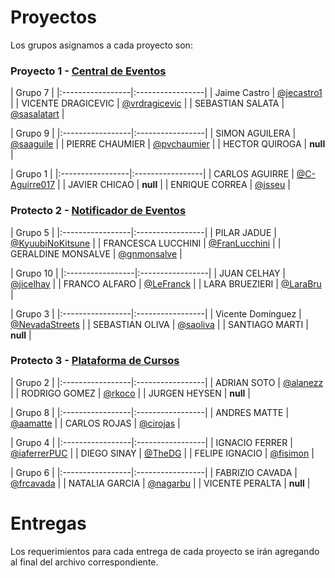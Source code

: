 # Proyectos

Los grupos asignamos a cada proyecto son: 

### Proyecto 1 - [Central de Eventos](https://github.com/IIC2513-2015-1/syllabus/blob/master/Proyectos/Central-de-eventos.md)

| Grupo 7 |
|:-----------------|:-----------------|
| Jaime Castro | [@jecastro1](https://github.com/jecastro1) |
| VICENTE DRAGICEVIC | [@vrdragicevic](https://github.com/vrdragicevic) |
| SEBASTIAN SALATA | [@sasalatart](https://github.com/sasalatart) |

| Grupo 9 |
|:-----------------|:-----------------|
| SIMON AGUILERA | [@saaguile](https://github.com/saaguile) |
| PIERRE CHAUMIER | [@pvchaumier](https://github.com/pvchaumier) |
| HECTOR QUIROGA | **null** |

| Grupo 1 |
|:-----------------|:-----------------|
| CARLOS AGUIRRE | [@C-Aguirre017](https://github.com/C-Aguirre017) | 
| JAVIER CHICAO | **null** |
| ENRIQUE CORREA | [@isseu](https://github.com/isseu) |

### Protecto 2 - [Notificador de Eventos](https://github.com/IIC2513-2015-1/syllabus/blob/master/Proyectos/Notificador-de-eventos.md)

| Grupo 5 |
|:-----------------|:-----------------|
| PILAR JADUE | [@KyuubiNoKitsune](https://github.com/KyuubiNoKitsune) |
| FRANCESCA	LUCCHINI | [@FranLucchini](https://github.com/FranLucchini) |
| GERALDINE MONSALVE | [@gnmonsalve](https://github.com/gnmonsalve) |

| Grupo 10 |
|:-----------------|:-----------------|
| JUAN CELHAY | [@jicelhay](https://github.com/jicelhay) |
| FRANCO ALFARO | [@LeFranck](https://github.com/LeFranck) |
| LARA BRUEZIERI  | [@LaraBru](https://github.com/LaraBru) |

| Grupo 3 |
|:-----------------|:-----------------|
| Vicente Domínguez | [@NevadaStreets](https://github.com/NevadaStreets) |
| SEBASTIAN OLIVA | [@saoliva](https://github.com/saoliva) |
| SANTIAGO MARTI | **null** |

### Protecto 3 - [Plataforma de Cursos](https://github.com/IIC2513-2015-1/syllabus/blob/master/Proyectos/Plataforma-de-cursos.md)

| Grupo 2 |
|:-----------------|:-----------------|
| ADRIAN SOTO | [@alanezz](https://github.com/alanezz) |
| RODRIGO GOMEZ | [@rkoco](https://github.com/rkoco) |
| JURGEN HEYSEN | **null** |

| Grupo 8 |
|:-----------------|:-----------------|
| ANDRES MATTE | [@aamatte](https://github.com/aamatte) |
| CARLOS ROJAS | [@cirojas](https://github.com/cirojas) |

| Grupo 4 |
|:-----------------|:-----------------|
| IGNACIO FERRER | [@iaferrerPUC](https://github.com/iaferrerPUC) |
| DIEGO	SINAY | [@TheDG](https://github.com/TheDG) |
| FELIPE IGNACIO | [@fisimon](https://github.com/fisimon) |

| Grupo 6 |
|:-----------------|:-----------------|
| FABRIZIO CAVADA | [@frcavada](https://github.com/frcavada) |
| NATALIA GARCIA | [@nagarbu](https://github.com/nagarbu) |
| VICENTE PERALTA | **null** |


# Entregas

Los requerimientos para cada entrega de cada proyecto se irán agregando al final del archivo correspondiente.
